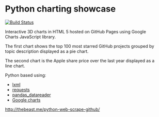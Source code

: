# Python charting showcase  

[![Build Status](https://travis-ci.org/jbampton/python-web-scrape-github.svg?branch=gh-pages)](https://travis-ci.org/jbampton/python-web-scrape-github)

Interactive 3D charts in HTML 5 hosted on GitHub Pages using Google Charts JavaScript library.

The first chart shows the top 100 most starred GitHub projects grouped by topic description displayed as a pie chart.

The second chart is the Apple share price over the last year displayed as a line chart.

Python based using:
- [lxml](http://lxml.de)
- [requests](http://docs.python-requests.org/en/master/)
- [pandas_datareader](https://pandas-datareader.readthedocs.io)
- [Google charts](https://developers.google.com/chart/)

http://thebeast.me/python-web-scrape-github/
